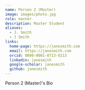 ```yaml
---
name: Person 2 (Master)
image: images/photo.jpg
role: master
description: Master Student
aliases:
  - J. Smith
  - J Smith
links:
  home-page: https://janesmith.com
  email: https://janesmith.com
  orcid: 0000-0001-8713-9213
  linkedin: janesmith
  google-scholar: janesmith
  github: janesmith
---
```


Person 2 (Master)'s Bio

